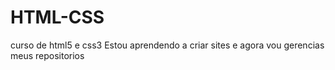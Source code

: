 # HTML-CSS
 curso de html5 e css3
 Estou aprendendo a criar sites e agora vou gerencias meus repositorios
